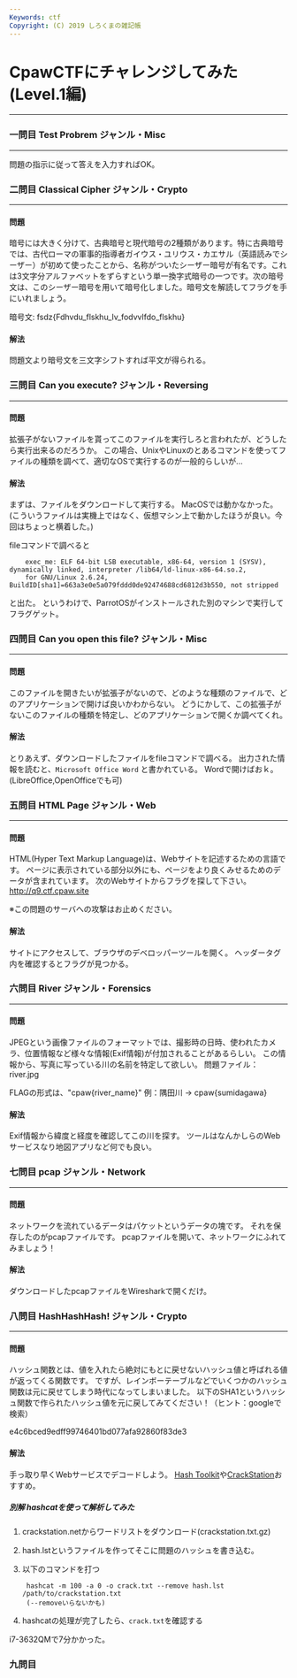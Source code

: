 ```yaml
---
Keywords: ctf
Copyright: (C) 2019 しろくまの雑記帳
---
```


# CpawCTFにチャレンジしてみた(Level.1編)

---

### 一問目 Test Probrem ジャンル・Misc

---

問題の指示に従って答えを入力すればOK。

  

### 二問目 Classical Cipher ジャンル・Crypto

---

#### 問題

暗号には大きく分けて、古典暗号と現代暗号の2種類があります。特に古典暗号では、古代ローマの軍事的指導者ガイウス・ユリウス・カエサル（英語読みでシーザー）が初めて使ったことから、名称がついたシーザー暗号が有名です。これは3文字分アルファベットをずらすという単一換字式暗号の一つです。次の暗号文は、このシーザー暗号を用いて暗号化しました。暗号文を解読してフラグを手にいれましょう。

暗号文: fsdz{Fdhvdu_flskhu_lv_fodvvlfdo_flskhu}

#### 解法

問題文より暗号文を三文字シフトすれば平文が得られる。

  
### 三問目 Can you execute? ジャンル・Reversing

---

#### 問題

拡張子がないファイルを貰ってこのファイルを実行しろと言われたが、どうしたら実行出来るのだろうか。
この場合、UnixやLinuxのとあるコマンドを使ってファイルの種類を調べて、適切なOSで実行するのが一般的らしいが…

#### 解法

まずは、ファイルをダウンロードして実行する。
MacOSでは動かなかった。
(こういうファイルは実機上ではなく、仮想マシン上で動かしたほうが良い。今回はちょっと横着した。)

fileコマンドで調べると

        exec_me: ELF 64-bit LSB executable, x86-64, version 1 (SYSV), dynamically linked, interpreter /lib64/ld-linux-x86-64.so.2, 
        for GNU/Linux 2.6.24, BuildID[sha1]=663a3e0e5a079fddd0de92474688cd6812d3b550, not stripped

と出た。
というわけで、ParrotOSがインストールされた別のマシンで実行してフラグゲット。

  
### 四問目 Can you open this file? ジャンル・Misc

---

#### 問題

このファイルを開きたいが拡張子がないので、どのような種類のファイルで、どのアプリケーションで開けば良いかわからない。
どうにかして、この拡張子がないこのファイルの種類を特定し、どのアプリケーションで開くか調べてくれ。

#### 解法

とりあえず、ダウンロードしたファイルをfileコマンドで調べる。
出力された情報を読むと、`Microsoft Office Word` と書かれている。
Wordで開けばおｋ。
(LibreOffice,OpenOfficeでも可)

  
###  五問目 HTML Page ジャンル・Web

---

#### 問題

HTML(Hyper Text Markup Language)は、Webサイトを記述するための言語です。
ページに表示されている部分以外にも、ページをより良くみせるためのデータが含まれています。
次のWebサイトからフラグを探して下さい。
http://q9.ctf.cpaw.site

※この問題のサーバへの攻撃はお止めください。

#### 解法

サイトにアクセスして、ブラウザのデベロッパーツールを開く。
ヘッダータグ内を確認するとフラグが見つかる。
  

### 六問目 River ジャンル・Forensics

---

#### 問題

JPEGという画像ファイルのフォーマットでは、撮影時の日時、使われたカメラ、位置情報など様々な情報(Exif情報)が付加されることがあるらしい。
この情報から、写真に写っている川の名前を特定して欲しい。
問題ファイル： river.jpg

FLAGの形式は、"cpaw{river_name}"
例：隅田川 → cpaw{sumidagawa}

#### 解法

Exif情報から緯度と経度を確認してこの川を探す。
ツールはなんかしらのWebサービスなり地図アプリなど何でも良い。

  
### 七問目 pcap ジャンル・Network

---

#### 問題

ネットワークを流れているデータはパケットというデータの塊です。
それを保存したのがpcapファイルです。
pcapファイルを開いて、ネットワークにふれてみましょう！

#### 解法

ダウンロードしたpcapファイルをWiresharkで開くだけ。

  
### 八問目 HashHashHash! ジャンル・Crypto

---

#### 問題

ハッシュ関数とは、値を入れたら絶対にもとに戻せないハッシュ値と呼ばれる値が返ってくる関数です。
ですが、レインボーテーブルなどでいくつかのハッシュ関数は元に戻せてしまう時代になってしまいました。
以下のSHA1というハッシュ関数で作られたハッシュ値を元に戻してみてください！（ヒント：googleで検索）

e4c6bced9edff99746401bd077afa92860f83de3

#### 解法

手っ取り早くWebサービスでデコードしよう。
[Hash Toolkit](https://hashtoolkit.com)や[CrackStation](https://crackstation.net)おすすめ。

##### 別解 hashcatを使って解析してみた

1. crackstation.netからワードリストをダウンロード(crackstation.txt.gz)
2. hash.lstというファイルを作ってそこに問題のハッシュを書き込む。
3. 以下のコマンドを打つ

        hashcat -m 100 -a 0 -o crack.txt --remove hash.lst /path/to/crackstation.txt
        (--removeいらないかも)

4. hashcatの処理が完了したら、`crack.txt`を確認する

i7-3632QMで7分かかった。

### 九問目

